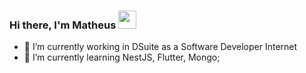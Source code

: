 ### Hi there, I'm Matheus <img src="https://github.com/TheDudeThatCode/TheDudeThatCode/blob/master/Assets/Hi.gif" width="29px"> 

- 🔭 I’m currently working in DSuite as a Software Developer Internet
- 🌱 I’m currently learning NestJS, Flutter, Mongo;
